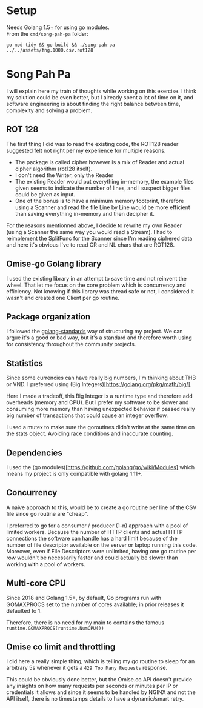 # Setup
Needs Golang 1.5+ for using go modules.  
From the `cmd/song-pah-pa` folder:  

`go mod tidy && go build && ./song-pah-pa ../../assets/fng.1000.csv.rot128`

# Song Pah Pa
I will explain here my train of thoughts while working on this exercise. I think my solution could be even better, but I already spent a lot of time on it, and software engineering is about finding the right balance between time, complexity and solving a problem. 

## ROT 128
The first thing I did was to read the existing code, the ROT128 reader suggested felt not right per my experience for multiple reasons. 

- The package is called cipher however is a mix of Reader and actual cipher algorithm (rot128 itself).
- I don't need the Writer, only the Reader
- The existing Reader would put everything in-memory, the example files given seems to indicate the number of lines, and I suspect bigger files could be given as input. 
- One of the bonus is to have a minimum memory footprint, therefore using a Scanner and read the file Line by Line would be more efficient than saving everything in-memory and then decipher it. 

For the reasons mentionned above, I decide to rewrite my own Reader (using a Scanner the same way you would read a Stream). I had to reimplement the SplitFunc for the Scanner since I'm reading ciphered data and here it's obvious I've to read CR and NL chars that are ROT128. 

## Omise-go Golang library
I used the existing library in an attempt to save time and not reinvent the wheel. That let me focus on the core problem which is concurrency and efficiency.
Not knowing if this library was thread safe or not, I considered it wasn't and created one Client per go routine. 

## Package organization
I followed the [golang-standards](https://github.com/golang-standards/project-layout) way of structuring my project. We can argue it's a good or bad way, but it's a standard and therefore worth using for consistency throughout the community projects. 

## Statistics
Since some currencies can have really big numbers, I'm thinking about THB or VND. I preferred using (Big Integers)[https://golang.org/pkg/math/big/].

Here I made a tradeoff, this Big Integer is a runtime type and therefore add overheads (memory and CPU). But I prefer my software to be slower and consuming more memory than having unexpected behavior if passed really big number of transactions that could cause an integer overflow. 

I used a mutex to make sure the goroutines didn't write at the same time on the stats object. Avoiding race conditions and inaccurate counting. 

## Dependencies
I used the (go modules)[https://github.com/golang/go/wiki/Modules] which means my project is only compatible with golang 1.11+.

## Concurrency
A naive approach to this, would be to create a go routine per line of the CSV file since go routine are "cheap".

I preferred to go for a consumer / producer (1-n) approach with a pool of limited workers. Because the number of HTTP clients and actual HTTP connections the software can handle has a hard limit because of the number of file descriptor available on the server or laptop running this code. 
Moreover, even if File Descriptors were unlimited, having one go routine per row wouldn't be necessarily faster and could actually be slower than working with a pool of workers. 

## Multi-core CPU
Since 2018 and Golang 1.5+, by default, Go programs run with GOMAXPROCS set to the number of cores available; in prior releases it defaulted to 1.

Therefore, there is no need for my main to contains the famous `runtime.GOMAXPROCS(runtime.NumCPU())`

## Omise co limit and throttling
I did here a really simple thing, which is telling my go routine to sleep for an arbitrary 5s whenever it gets a `429 Too Many Requests` response. 

This could be obviously done better, but the Omise.co API doesn't provide any insights on how many requests per seconds or minutes per IP or credentials it allows and since it seems to be handled by NGINX and not the API itself, there is no timestamps details to have a dynamic/smart retry. 

